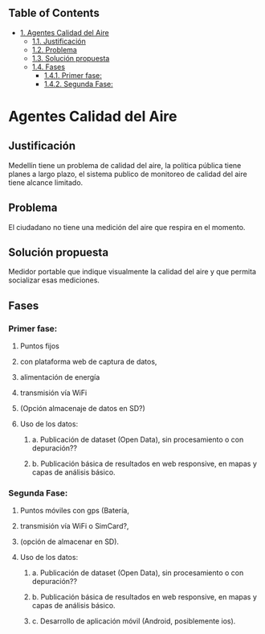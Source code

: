<div id="table-of-contents">
<h2>Table of Contents</h2>
<div id="text-table-of-contents">
<ul>
<li><a href="#orge56a33d">1. Agentes Calidad del Aire</a>
<ul>
<li><a href="#org57be013">1.1. Justificación</a></li>
<li><a href="#org807d3e4">1.2. Problema</a></li>
<li><a href="#org02d7b86">1.3. Solución propuesta</a></li>
<li><a href="#org1f38889">1.4. Fases</a>
<ul>
<li><a href="#org89ac7b2">1.4.1. Primer fase:</a></li>
<li><a href="#orgafbc213">1.4.2. Segunda Fase:</a></li>
</ul>
</li>
</ul>
</li>
</ul>
</div>
</div>

<a id="orge56a33d"></a>

# Agentes Calidad del Aire


<a id="org57be013"></a>

## Justificación

Medellín tiene un problema de calidad del aire, la política pública tiene planes a largo plazo, el sistema publico de monitoreo de calidad del aire tiene alcance limitado. 


<a id="org807d3e4"></a>

## Problema

El ciudadano no tiene una medición del aire que respira en el momento. 


<a id="org02d7b86"></a>

## Solución propuesta

Medidor portable que indique visualmente la calidad del aire y que permita socializar esas mediciones.


<a id="org1f38889"></a>

## Fases


<a id="org89ac7b2"></a>

### Primer fase:

1.  Puntos fijos

2.  con plataforma web de captura de datos,

3.  alimentación de energía

4.  transmisión vía WiFi

5.  (Opción almacenaje de datos en SD?)

6.  Uso de los datos:

    1.  a. Publicación de dataset (Open Data), sin procesamiento o con depuración??
    
    2.  b. Publicación básica de resultados en web responsive, en mapas y capas de análisis básico.


<a id="orgafbc213"></a>

### Segunda Fase:

1.  Puntos móviles con gps (Batería,

2.  transmisión vía WiFi o SimCard?,

3.  (opción de almacenar en SD).

4.  Uso de los datos:

    1.  a. Publicación de dataset (Open Data), sin procesamiento o con depuración??
    
    2.  b. Publicación básica de resultados en web responsive, en mapas y capas de análisis básico.
    
    3.  c. Desarrollo de aplicación móvil (Android, posiblemente ios).

